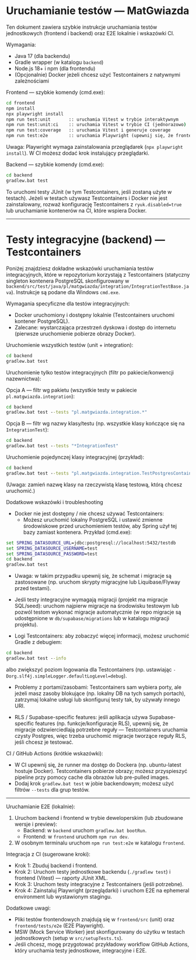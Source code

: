 # Uruchamianie testów — MatGwiazda

Ten dokument zawiera szybkie instrukcje uruchamiania testów jednostkowych (frontend i backend) oraz E2E lokalnie i wskazówki CI.

Wymagania:
- Java 17 (dla backendu)
- Gradle wrapper (w katalogu `backend`)
- Node.js 18+ i npm (dla frontendu)
- (Opcjonalnie) Docker jeżeli chcesz użyć Testcontainers z natywnymi zależnościami

Frontend — szybkie komendy (cmd.exe):

```cmd
cd frontend
npm install
npx playwright install
npm run test:unit       :: uruchamia Vitest w trybie interaktywnym
npm run test:unit:ci    :: uruchamia Vitest w trybie CI (jednorazowo)
npm run test:coverage   :: uruchamia Vitest i generuje coverage
npm run test:e2e        :: uruchamia Playwright (upewnij się, że frontend jest dostępny pod baseURL z configu)
```

Uwaga: Playwright wymaga zainstalowania przeglądarek (`npx playwright install`). W CI możesz dodać krok instalujący przeglądarki.

Backend — szybkie komendy (cmd.exe):

```cmd
cd backend
gradlew.bat test
```

To uruchomi testy JUnit (w tym Testcontainers, jeśli zostaną użyte w testach). Jeżeli w testach używasz Testcontainers i Docker nie jest zainstalowany, rozważ konfigurację Testcontainers z `ryuk.disabled=true` lub uruchamianie kontenerów na CI, które wspiera Docker.

---

# Testy integracyjne (backend) — Testcontainers

Poniżej znajdziesz dokładne wskazówki uruchamiania testów integracyjnych, które w repozytorium korzystają z Testcontainers (statyczny singleton kontenera PostgreSQL skonfigurowany w `backend/src/test/java/pl/matgwiazda/integration/IntegrationTestBase.java`). Instrukcje są podane dla Windows `cmd.exe`.

Wymagania specyficzne dla testów integracyjnych:
- Docker uruchomiony i dostępny lokalnie (Testcontainers uruchomi kontener PostgreSQL).
- Zalecane: wystarczająca przestrzeń dyskowa i dostęp do internetu (pierwsze uruchomienie pobierze obrazy Docker).

Uruchomienie wszystkich testów (unit + integration):

```cmd
cd backend
gradlew.bat test
```

Uruchomienie tylko testów integracyjnych (filtr po pakiecie/konwencji nazewnictwa):

Opcja A — filtr wg pakietu (wszystkie testy w pakiecie `pl.matgwiazda.integration`):
```cmd
cd backend
gradlew.bat test --tests "pl.matgwiazda.integration.*"
```

Opcja B — filtr wg nazwy klasy/testu (np. wszystkie klasy kończące się na `IntegrationTest`):
```cmd
cd backend
gradlew.bat test --tests "*IntegrationTest"
```

Uruchomienie pojedynczej klasy integracyjnej (przykład):

```cmd
cd backend
gradlew.bat test --tests "pl.matgwiazda.integration.TestPostgresContainerTest"
```

(Uwaga: zamień nazwę klasy na rzeczywistą klasę testową, którą chcesz uruchomić.)

Dodatkowe wskazówki i troubleshooting
- Docker nie jest dostępny / nie chcesz używać Testcontainers:
  - Możesz uruchomić lokalny PostgreSQL i ustawić zmienne środowiskowe przed uruchomieniem testów, aby Spring użył tej bazy zamiast kontenera. Przykład (cmd.exe):

```cmd
set SPRING_DATASOURCE_URL=jdbc:postgresql://localhost:5432/testdb
set SPRING_DATASOURCE_USERNAME=test
set SPRING_DATASOURCE_PASSWORD=test
cd backend
gradlew.bat test
```

  - Uwaga: w takim przypadku upewnij się, że schemat i migracje są zastosowane (np. uruchom skrypty migracyjne lub Liquibase/Flyway przed testami).

- Jeśli testy integracyjne wymagają migracji (projekt ma migracje SQL/seed): uruchom najpierw migracje na środowisku testowym lub pozwól testom wykonać migracje automatycznie (w repo migracje są udostępnione w `db/supabase/migrations` lub w katalogu migracji projektu).

- Logi Testcontainers: aby zobaczyć więcej informacji, możesz uruchomić Gradle z debugiem:

```cmd
cd backend
gradlew.bat test --info
```

albo zwiększyć poziom logowania dla Testcontainers (np. ustawiając `-Dorg.slf4j.simpleLogger.defaultLogLevel=debug`).

- Problemy z portami/zasobami: Testcontainers sam wybiera porty, ale jeżeli masz zasoby blokujące (np. lokalny DB na tych samych portach), zatrzymaj lokalne usługi lub skonfiguruj testy tak, by używały innego URI.

- RLS / Supabase-specific features: jeśli aplikacja używa Supabase-specific features (np. funkcje/konfiguracje RLS), upewnij się, że migracje odzwierciedlają potrzebne reguły — Testcontainers uruchamia czysty Postgres, więc trzeba uruchomić migracje tworzące reguły RLS, jeśli chcesz je testować.

CI / GitHub Actions (krótkie wskazówki):
- W CI upewnij się, że runner ma dostęp do Dockera (np. ubuntu-latest hostuje Docker). Testcontainers pobierze obrazy; możesz przyspieszyć pipeline przy pomocy cache dla obrazów lub pre-pulled images.
- Dodaj krok `gradlew.bat test` w jobie backendowym; możesz użyć filtrów `--tests` dla grup testów.

---

Uruchamianie E2E (lokalnie):
1. Uruchom backend i frontend w trybie deweloperskim (lub zbudowane wersje i preview):
   - Backend: w `backend` uruchom `gradlew.bat bootRun`.
   - Frontend: w `frontend` uruchom `npm run dev`.
2. W osobnym terminalu uruchom `npm run test:e2e` w katalogu `frontend`.

Integracja z CI (sugerowane kroki):
- Krok 1: Zbuduj backend i frontend.
- Krok 2: Uruchom testy jednostkowe backendu (`./gradlew test`) i frontend (Vitest) — raporty JUnit XML.
- Krok 3: Uruchom testy integracyjne z Testcontainers (jeśli potrzebne).
- Krok 4: Zainstaluj Playwright (przeglądarki) i uruchom E2E na ephemeral environment lub wystawionym stagingu.

Dodatkowe uwagi:
- Pliki testów frontendowych znajdują się w `frontend/src` (unit) oraz `frontend/tests/e2e` (E2E Playwright).
- MSW (Mock Service Worker) jest skonfigurowany do użytku w testach jednostkowych (setup w `src/setupTests.ts`).
- Jeśli chcesz, mogę przygotować przykładowy workflow GitHub Actions, który uruchamia testy jednostkowe, integracyjne i E2E.
